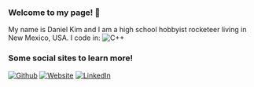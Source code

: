 ### Welcome to my page! 👋

My name is Daniel Kim and I am a high school hobbyist rocketeer living in New Mexico, USA.
I code in:
<img alt="C++" src="https://img.shields.io/badge/-c++-black?logo=c%2B%2B&style=flat" />

<h3>Some social sites to learn more!</h3>
<p><a href="https://github.com/daniel360kim" target="_blank"><img alt="Github" src="https://img.shields.io/badge/GitHub-%2312100E.svg?&style=for-the-badge&logo=Github&logoColor=white" /></a> <a href="https://www.smalltron.com/" target="_blank"><img alt="Website" /></a> <a href="https://www.youtube.com/c/NMRocketry" target="_blank"><img alt="LinkedIn" src="https://img.shields.io/youtube/channel/subscribers/UC0VazqJrUQiJGd_Tedn47zA?style=social" /></a> 
</p>
<!--
**daniel360kim/daniel360kim** is a ✨ _special_ ✨ repository because its `README.md` (this file) appears on your GitHub profile.

Here are some ideas to get you started:

- 🔭 I’m currently working on ...
- 🌱 I’m currently learning ...
- 👯 I’m looking to collaborate on ...
- 🤔 I’m looking for help with ...
- 💬 Ask me about ...
- 📫 How to reach me: ...
- 😄 Pronouns: ...
- ⚡ Fun fact: ...
-->
